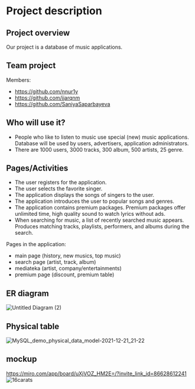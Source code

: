 # Project description

## Project overview
Our project is a database of music applications.

## Team project
Members:
-  https://github.com/nnur1y
- https://github.com/jjarqnm
- https://github.com/SaniyaSaparbayeva

## Who will use it?
- People who like to listen to music use special (new) music applications. Database will be used by users, advertisers, application administrators.
- There are 1000 users, 3000 tracks, 300 album, 500 artists, 25 genre.

## Pages/Activities
- The user registers for the application.
- The user selects the favorite singer.
- The application displays the songs of singers to the user.
- The application introduces the user to popular songs and genres.
- The application contains premium packages. Premium packages offer unlimited time, high quality sound to watch lyrics without ads.
- When searching for music, a list of recently searched music appears. Produces matching tracks, playlists, performers, and albums during the search.

Pages in the application:
- main page (history, new musics, top music)
- search page (artist, track, album)
- mediateka (artist, company/entertainments)
- premium page (discount, premium table)

## ER diagram

![Untitled Diagram (2)](https://user-images.githubusercontent.com/82755151/147054860-f0a785ef-9567-4ef2-9c57-a5326a4368a1.jpg)



##  Physical table
![MySQL_demo_physical_data_model-2021-12-21_21-22](https://user-images.githubusercontent.com/82755151/147055665-21b0e7e6-9286-44ab-85ee-4daa09a72ccf.jpg)


## mockup
https://miro.com/app/board/uXjVOZ_HM2E=/?invite_link_id=86628612241
![16carats](https://user-images.githubusercontent.com/90897901/147088242-19387922-bd11-4592-96f1-4473b9aa4e49.jpg)

